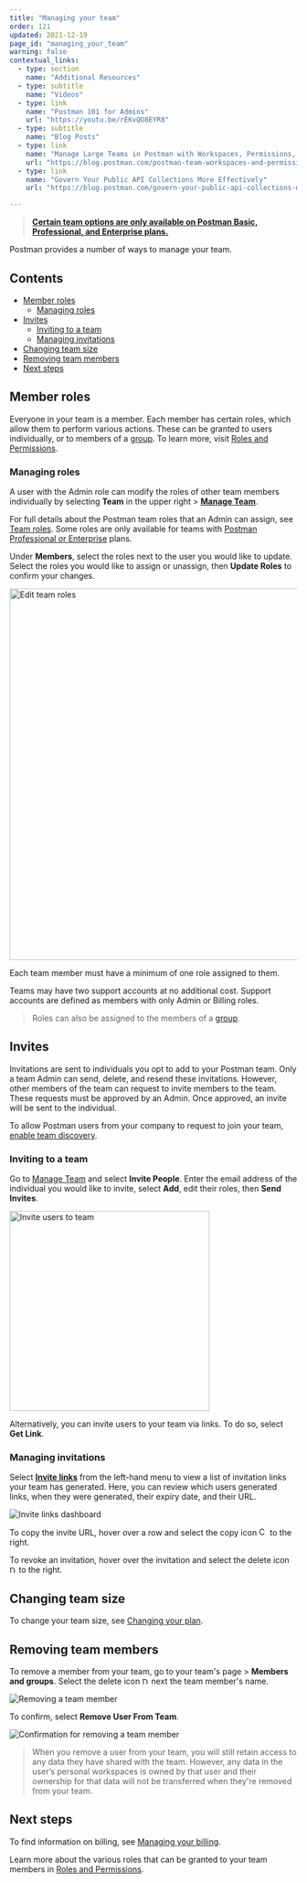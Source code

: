 ```yaml
---
title: "Managing your team"
order: 121
updated: 2021-12-19
page_id: "managing_your_team"
warning: false
contextual_links:
  - type: section
    name: "Additional Resources"
  - type: subtitle
    name: "Videos"
  - type: link
    name: "Postman 101 for Admins"
    url: "https://youtu.be/rEKvQO8EYR8"
  - type: subtitle
    name: "Blog Posts"
  - type: link
    name: "Manage Large Teams in Postman with Workspaces, Permissions, and Version Control"
    url: "https://blog.postman.com/postman-team-workspaces-and-permissions/"
  - type: link
    name: "Govern Your Public API Collections More Effectively"
    url: "https://blog.postman.com/govern-your-public-api-collections-more-effectively/"

---
```


> __[Certain team options are only available on Postman Basic, Professional, and Enterprise plans.](https://www.postman.com/pricing)__

Postman provides a number of ways to manage your team.

## Contents

* [Member roles](#member-roles)
    * [Managing roles](#managing-roles)
* [Invites](#invites)
    * [Inviting to a team](#inviting-to-a-team)
    * [Managing invitations](#managing-invitations)
* [Changing team size](#changing-team-size)
* [Removing team members](#removing-team-members)
* [Next steps](#next-steps)

## Member roles

Everyone in your team is a member. Each member has certain roles, which allow them to perform various actions. These can be granted to users individually, or to members of a [group](/docs/administration/managing-your-team/user-groups/). To learn more, visit [Roles and Permissions](/docs/collaborating-in-postman/roles-and-permissions/).

### Managing roles

A user with the Admin role can modify the roles of other team members individually by selecting **Team** in the upper right > [**Manage Team**](https://go.postman.co/settings/team/members).

For full details about the Postman team roles that an Admin can assign, see [Team roles](/docs/collaborating-in-postman/roles-and-permissions/#team-roles). Some roles are only available for teams with [Postman Professional or Enterprise](https://www.postman.com/pricing) plans.

Under **Members**, select the roles next to the user you would like to update. Select the roles you would like to assign or unassign, then **Update Roles** to confirm your changes.

<img alt="Edit team roles" src="https://assets.postman.com/postman-docs/members-and-groups-update-roles-v9.18.jpg" width="650px"/>

Each team member must have a minimum of one role assigned to them.

Teams may have two support accounts at no additional cost. Support accounts are defined as members with only Admin or Billing roles.

> Roles can also be assigned to the members of a [group](/docs/administration/managing-your-team/user-groups/).

## Invites

Invitations are sent to individuals you opt to add to your Postman team. Only a team Admin can send, delete, and resend these invitations. However, other members of the team can request to invite members to the team. These requests must be approved by an Admin. Once approved, an invite will be sent to the individual.

To allow Postman users from your company to request to join your team, [enable team discovery](/docs/collaborating-in-postman/collaboration-intro/#making-your-team-discoverable).

### Inviting to a team

Go to [Manage Team](https://go.postman.co/settings/team/members) and select **Invite People**. Enter the email address of the individual you would like to invite, select **Add**, edit their roles, then **Send Invites**.

<img alt="Invite users to team" src="https://assets.postman.com/postman-docs/team-invite-people-v9.1.0.jpg" width="350px"/>

Alternatively, you can invite users to your team via links. To do so, select **Get Link**.

### Managing invitations

Select [**Invite links**](https://go.postman.co/settings/team/manage-invite-links) from the left-hand menu to view a list of invitation links your team has generated. Here, you can review which users generated links, when they were generated, their expiry date, and their URL.

<img alt="Invite links dashboard" src="https://assets.postman.com/postman-docs/team-manage-invite-links-v9.2.jpg"/>

To copy the invite URL, hover over a row and select the copy icon <img alt="Copy link icon" src="https://assets.postman.com/postman-docs/icon-copy-v9.jpg#icon" width="15px"> to the right.

To revoke an invitation, hover over the invitation and select the delete icon <img alt="Delete link icon" src="https://assets.postman.com/postman-docs/icon-delete-v9.jpg#icon" width="12px"> to the right.

## Changing team size

To change your team size, see [Changing your plan](/docs/administration/billing/#changing-your-plan).

## Removing team members

To remove a member from your team, go to your team's page > **Members and groups**. Select the delete icon <img alt="Delete icon" src="https://assets.postman.com/postman-docs/icon-delete-v9.jpg#icon" width="12px"> next the team member's name.

![Removing a team member](https://assets.postman.com/postman-docs/remove-member.jpg)

To confirm, select **Remove User From Team**.

![Confirmation for removing a team member](https://assets.postman.com/postman-docs/remove-user-from-team-confirmation.jpg)

> When you remove a user from your team, you will still retain access to any data they have shared with the team. However, any data in the user’s personal workspaces is owned by that user and their ownership for that data will not be transferred when they're removed from your team.

## Next steps

To find information on billing, see [Managing your billing](/docs/administration/billing/).

Learn more about the various roles that can be granted to your team members in [Roles and Permissions](/docs/collaborating-in-postman/roles-and-permissions/).
